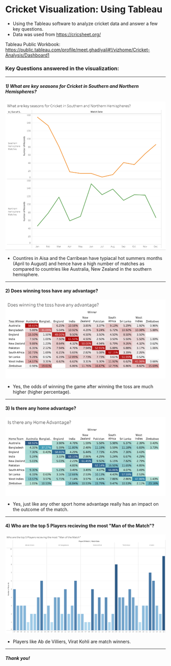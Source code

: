 # Cricket Visualization: Using Tableau

* Using the Tableau software to analyze cricket data and answer a few key questions. 
* Data was used from https://cricsheet.org/

Tableau Public Workbook: https://public.tableau.com/profile/meet.ghadiyali#!/vizhome/Cricket-Analysis/Dashboard1



### Key Questions answered in the visualization: 
---

##### 1) What are key seasons for Cricket in Southern and Northern Hemispheres?
![](https://github.com/meetghadiyali/cricket-tableau-analysis/blob/main/north-vs-south.png)

* Countires in Aisa and the Carribean have typiacal hot summers months (April to August) and hence have a high number of matches as compared to countries like Australia, New Zealand in the southern hemisphere. 

---


#### 2) Does winning toss have any advantage? 
![](https://github.com/meetghadiyali/cricket-tableau-analysis/blob/main/toss.png)

* Yes, the odds of winning the game after winning the toss are much higher (higher percentage). 

---

#### 3) Is there any home advantage? 
![](https://github.com/meetghadiyali/cricket-tableau-analysis/blob/main/home.png)

* Yes, just like any other sport home advantage really has an impact on the outcome of the match. 

---

#### 4) Who are the top 5 Players recieving the most "Man of the Match"? 
![](https://github.com/meetghadiyali/cricket-tableau-analysis/blob/main/man-of-match.png)

* Players like Ab de Villiers, Virat Kohli are match winners. 

---

##### Thank you! 
